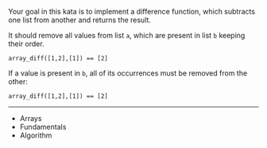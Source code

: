 Your goal in this kata is to implement a difference function, which subtracts one list from another and returns the result.

It should remove all values from list `a`, which are present in list `b` keeping their order.

```
array_diff([1,2],[1]) == [2]
```
If a value is present in `b`, all of its occurrences must be removed from the other:

```
array_diff([1,2],[1]) == [2]
```

---

- Arrays
- Fundamentals
- Algorithm

